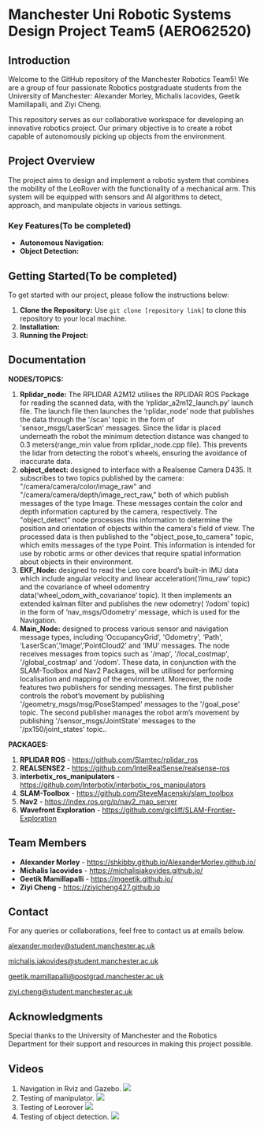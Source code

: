 # Manchester Uni Robotic Systems Design Project Team5 (AERO62520)

## Introduction

Welcome to the GitHub repository of the Manchester Robotics Team5! We are a group of four passionate Robotics postgraduate students from the University of Manchester: Alexander Morley, Michalis Iacovides, Geetik Mamillapalli, and Ziyi Cheng.

This repository serves as our collaborative workspace for developing an innovative robotics project. Our primary objective is to create a robot capable of autonomously picking up objects from the environment.

## Project Overview

The project aims to design and implement a robotic system that combines the mobility of the LeoRover with the functionality of a mechanical arm. This system will be equipped with sensors and AI algorithms to detect, approach, and manipulate objects in various settings.

### Key Features(To be completed)

- **Autonomous Navigation:** 
- **Object Detection:**

## Getting Started(To be completed)

To get started with our project, please follow the instructions below:

1. **Clone the Repository:** Use `git clone [repository link]` to clone this repository to your local machine.
2. **Installation:** 
3. **Running the Project:**

## Documentation

**NODES/TOPICS:**

1. **Rplidar_node:** The RPLIDAR A2M12 utilises the RPLIDAR ROS Package for reading the scanned data, with the ‘rplidar_a2m12_launch.py’ launch file. The launch file then launches the ‘rplidar_node’ node that publishes the data through the '/scan' topic  in the form of 'sensor_msgs/LaserScan' messages. Since the lidar is placed underneath the robot  the minimum detection distance was changed to 0.3 meters(range_min value from rplidar_node.cpp file). This prevents the lidar from detecting the robot's wheels, ensuring the avoidance of inaccurate data.
2. **object_detect:** designed to interface with a Realsense Camera D435. It subscribes to two topics published by the camera: "/camera/camera/color/image_raw" and "/camera/camera/depth/image_rect_raw," both of which publish messages of the type Image. These messages contain the color and depth information captured by the camera, respectively. The "object_detect" node processes this information to determine the position and orientation of objects within the camera's field of view. The processed data is then published to the "object_pose_to_camera" topic, which emits messages of the type Point. This information is intended for use by robotic arms or other devices that require spatial information about objects in their environment.
3. **EKF_Node:** designed to read the Leo core board’s built-in IMU data which include angular velocity and linear acceleration(‘/imu_raw’ topic) and the covariance of wheel odomentry data(‘wheel_odom_with_covariance’ topic). It then implements an extended kalman filter and publishes the new odometry( ‘/odom’ topic) in the form of ‘nav_msgs/Odometry’ message, which is used for the Navigation. 
4. **Main_Node:** designed to process various sensor and navigation message types, including ‘OccupancyGrid‘, 'Odometry', ‘Path', ’LaserScan’,’Image’,’PointCloud2’ and ‘IMU’ messages. The node receives messages from topics such as '/map', '/local_costmap', '/global_costmap' and '/odom'. These data, in conjunction with the SLAM-Toolbox and Nav2 Packages, will be utilised for performing localisation and mapping of the environment. Moreover, the node features two publishers for sending messages. The first publisher controls the robot’s movement by publishing '/geometry_msgs/msg/PoseStamped' messages to the '/goal_pose' topic. The second publisher manages the robot arm’s movement by publishing '/sensor_msgs/JointState' messages to the '/px150/joint_states' topic..

**PACKAGES:**

1. **RPLIDAR ROS** - <https://github.com/Slamtec/rplidar_ros>
2. **REALSENSE2** - <https://github.com/IntelRealSense/realsense-ros>
3. **interbotix_ros_manipulators** - <https://github.com/Interbotix/interbotix_ros_manipulators>
4. **SLAM-Toolbox** - <https://github.com/SteveMacenski/slam_toolbox>
5. **Nav2** - <https://index.ros.org/p/nav2_map_server>
6. **Wavefront Exploration** - <https://github.com/gjcliff/SLAM-Frontier-Exploration>

## Team Members

- **Alexander Morley** - <https://shkibby.github.io/AlexanderMorley.github.io/>
- **Michalis Iacovides** - <https://michalisiakovides.github.io/>
- **Geetik Mamillapalli** - <https://mgeetik.github.io/>
- **Ziyi Cheng** - <https://ziyicheng427.github.io>

## Contact

For any queries or collaborations, feel free to contact us at emails below.

<alexander.morley@student.manchester.ac.uk>

<michalis.iakovides@student.manchester.ac.uk>

<geetik.mamillapalli@postgrad.manchester.ac.uk>

<ziyi.cheng@student.manchester.ac.uk>

## Acknowledgments

Special thanks to the University of Manchester and the Robotics Department for their support and resources in making this project possible.

## Videos
1. Navigation in Rviz and Gazebo.
![](/Videos/exploration.gif)
2. Testing of manipulator.
![](/Videos/manipulator_test.gif)
3. Testing of Leorover
![](/Videos/nav_test.gif)
4. Testing of object detection.
![](/Videos/obj_detection.gif)
